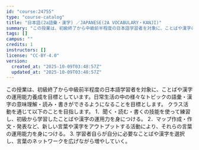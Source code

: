 ```yaml
---
id: "course:24755"
type: "course-catalog"
title: "日本語(2a語彙・漢字) ／JAPANESE(2A VOCABULARY・KANJI)"
summary: "この授業は、初級終了から中級前半程度の日本語学習者を対象に、ことばや漢字の運用能力養成を目標としています。日常生活の中の様々なトピックの語彙・漢字の意味理解・読み・書きができるようになることを目標とします。 クラス活動を通じて以下のことを目…"
tags: []
campus: ""
credits: 1
instructors: []
license: "CC-BY-4.0"
version:
  created_at: "2025-10-09T03:48:57Z"
  updated_at: "2025-10-09T03:48:57Z"
---
```

この授業は、初級終了から中級前半程度の日本語学習者を対象に、ことばや漢字の運用能力養成を目標としています。日常生活の中の様々なトピックの語彙・漢字の意味理解・読み・書きができるようになることを目標とします。 クラス活動を通じて以下のことを目指します。 1．聞く・読む・書くの技能を使って練習し、初級から学習したことばや漢字の運用力を身につける。 2．マップ作成・作文・発表など、新しい言葉や漢字をアウトプットする活動により、それらの言葉の運用能力を身につける。 3. 学習者自らが自分に必要なことばや漢字を選択し、言葉のネットワークを広げながら増やしていく。
